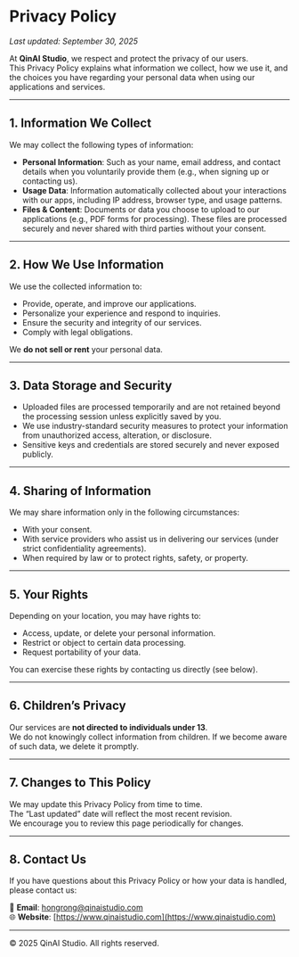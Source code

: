 # Privacy Policy

_Last updated: September 30, 2025_

At **QinAI Studio**, we respect and protect the privacy of our users.  
This Privacy Policy explains what information we collect, how we use it, and the choices you have regarding your personal data when using our applications and services.

---

## 1. Information We Collect
We may collect the following types of information:
- **Personal Information**: Such as your name, email address, and contact details when you voluntarily provide them (e.g., when signing up or contacting us).
- **Usage Data**: Information automatically collected about your interactions with our apps, including IP address, browser type, and usage patterns.
- **Files & Content**: Documents or data you choose to upload to our applications (e.g., PDF forms for processing). These files are processed securely and never shared with third parties without your consent.

---

## 2. How We Use Information
We use the collected information to:
- Provide, operate, and improve our applications.  
- Personalize your experience and respond to inquiries.  
- Ensure the security and integrity of our services.  
- Comply with legal obligations.  

We **do not sell or rent** your personal data.

---

## 3. Data Storage and Security
- Uploaded files are processed temporarily and are not retained beyond the processing session unless explicitly saved by you.  
- We use industry-standard security measures to protect your information from unauthorized access, alteration, or disclosure.  
- Sensitive keys and credentials are stored securely and never exposed publicly.  

---

## 4. Sharing of Information
We may share information only in the following circumstances:
- With your consent.  
- With service providers who assist us in delivering our services (under strict confidentiality agreements).  
- When required by law or to protect rights, safety, or property.  

---

## 5. Your Rights
Depending on your location, you may have rights to:
- Access, update, or delete your personal information.  
- Restrict or object to certain data processing.  
- Request portability of your data.  

You can exercise these rights by contacting us directly (see below).

---

## 6. Children’s Privacy
Our services are **not directed to individuals under 13**.  
We do not knowingly collect information from children. If we become aware of such data, we delete it promptly.

---

## 7. Changes to This Policy
We may update this Privacy Policy from time to time.  
The “Last updated” date will reflect the most recent revision.  
We encourage you to review this page periodically for changes.

---

## 8. Contact Us
If you have questions about this Privacy Policy or how your data is handled, please contact us:

📧 **Email**: [hongrong@qinaistudio.com](mailto:hongrong@qinaistudio.com)  
🌐 **Website**: [https://www.qinaistudio.com](https://www.qinaistudio.com)  

---

© 2025 QinAI Studio. All rights reserved.
